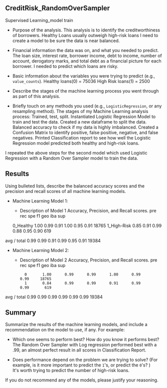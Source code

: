 ## CreditRisk_RandomOverSampler
Supervised Learning_model train

* Purpose of the analysis.
This analysis is to identify the creditworthiness of borrowers.  Healthy Loans usually outweigh high-risk loans I need to create a model to be sure the data is near balanced.

* Financial information the data was on, and what you needed to predict.
The loan size, interest rate, borrower income, debt to income, number of account, derogatory marks, and total debt as a financial picture for each borrower.  I needed to predict which loans are risky. 

* Basic information about the variables you were trying to predict (e.g., `value_counts`).
Healthy loans(0) = 75036 
High Risk loans(1) = 2500

* Describe the stages of the machine learning process you went through as part of this analysis.
* Briefly touch on any methods you used (e.g., `LogisticRegression`, or any resampling method).
The stages of my Machine Learning analysis process:
Trained, test, split.
Instantiated Logistic Regression Model to train and test the data.
Created a new dataframe to split the data.
Balanced accuracy to check if my data is highly imbalanced.
Created a Confusion Matrix to identify positive, false positive, negative, and false negatives.
Printed Classification report to see how well the Logistic Regression model predicted both healthy and high-risk loans.

I repeated the above steps for the second model which used Logistic Regression with a Random Over Sampler model to train the data.


## Results

Using bulleted lists, describe the balanced accuracy scores and the precision and recall scores of all machine learning models.

* Machine Learning Model 1:
  * Description of Model 1 Accuracy, Precision, and Recall scores.
                pre       rec       spe        f1       geo       iba       sup

  0_Healthy       1.00      0.99      0.91      1.00      0.95      0.91     18765
1_High-Risk       0.85      0.91      0.99      0.88      0.95      0.90       619

avg / total       0.99      0.99      0.91      0.99      0.95      0.91     19384



* Machine Learning Model 2:
  * Description of Model 2 Accuracy, Precision, and Recall scores.
                 pre       rec       spe        f1       geo       iba       sup

          0       1.00      0.99      0.99      1.00      0.99      0.99     18765
          1       0.84      0.99      0.99      0.91      0.99      0.99       619

avg / total       0.99      0.99      0.99      0.99      0.99      0.99     19384

## Summary

Summarize the results of the machine learning models, and include a recommendation on the model to use, if any. For example:
* Which one seems to perform best? How do you know it performs best?  
The Random Over Sampler with Log regression performed best with a .99, an almost perfect result in all scores in Classification Report.

* Does performance depend on the problem we are trying to solve? (For example, is it more important to predict the `1`'s, or predict the `0`'s? )  
It's worth trying to predict the number of high-risk loans.

If you do not recommend any of the models, please justify your reasoning.


